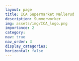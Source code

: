 ```yaml
---
layout: page
title: ICA Supermarket Mellerud 
description: Summerworker
img: assets/img/ICA_logo.png
importance: 2
category:
nav: true
nav_order: 3
display_categories:
horizontal: false
---
```

<!-- markdownlint-disable MD033 -->